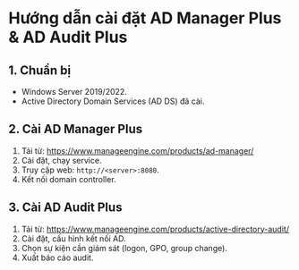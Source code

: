 # Hướng dẫn cài đặt AD Manager Plus & AD Audit Plus

## 1. Chuẩn bị
- Windows Server 2019/2022.
- Active Directory Domain Services (AD DS) đã cài.

## 2. Cài AD Manager Plus
1. Tải từ: https://www.manageengine.com/products/ad-manager/
2. Cài đặt, chạy service.
3. Truy cập web: `http://<server>:8080`.
4. Kết nối domain controller.

## 3. Cài AD Audit Plus
1. Tải từ: https://www.manageengine.com/products/active-directory-audit/
2. Cài đặt, cấu hình kết nối AD.
3. Chọn sự kiện cần giám sát (logon, GPO, group change).
4. Xuất báo cáo audit.